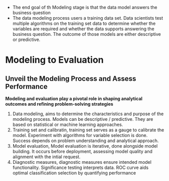 - The end goal of th Modeling stage is that the data model answers the business question
- The data modeling process users a training data set. Data scientists test multiple algorithms on the training set data to determine whether the variables are required and whether the data supports answering the business question. The outcome of those models are either descriptive or predictive.

# Modeling to Evaluation
## Unveil the Modeling Process and Assess Performance

**Modeling and evaluation play a pivotal role in shaping analytical outcomes and refining problem-solving strategies**
1. Data modeling, aims to determine the characteristics and purpose of the modeling process. Models can be descriptive / predictive. They are based on statistical or machine learning approaches.
2. Training set and calibratin, training set serves as a gauge to calibrate the model. Experiment with algorithms for variable selection is done. Success depends on problem understanding and analytical approach.
3. Model evaluation, Model evaluation is iterative, done alongside model building. It occurs before deployment, assessing model quality and alignment with the intial request.
4. Diagnostic measures, diagnostic measures ensure intended model functionality. Significance testing interprets data. ROC curve aids optimal classification selection by quantifying performance
